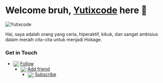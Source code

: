 # Welcome bruh, [Yutixcode](http://yutixcode.xyz) here 🖕

![Yutixcode](https://komarev.com/ghpvc/?username=Yutixcode&label=Views&color=blue&style=plastic)

Hai, saya adalah orang yang ceria, hiperaktif, kikuk, dan sangat ambisius dalam meraih cita-cita untuk menjadi Hokage.

### Get in Touch
- [<img alt="Yutixcode's Instagram" align="left" width="20px" src="https://cdn.jsdelivr.net/npm/simple-icons@v3/icons/instagram.svg" /> Follow](https://instagram.com/n74nk420)
- [<img alt="Yutixcode's Facebook" align="left" width="20px" src="https://cdn.jsdelivr.net/npm/simple-icons@v3/icons/facebook.svg" /> Add friend](https://www.facebook.com/njnk.xnxx) 
- [<img alt="Yutixcode's Youtube" align="left" width="20px" src="https://cdn.jsdelivr.net/npm/simple-icons@v3/icons/youtube.svg" /> Subscribe](https://www.youtube.com/NjankSoekamti)
<!-- Mau nyontek yaaaa? Awokawok dasar anjing ya kamu -->
